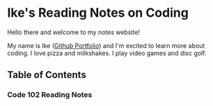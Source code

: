 # Ike's Reading Notes on Coding

Hello there and welcome to my notes website!

My name is Ike ([Github Portfolio](https://github.com/IkeSteoger)) and I'm excited to learn more about coding. I love pizza and milkshakes. I play video games and disc golf.

## Table of Contents

### Code 102 Reading Notes

